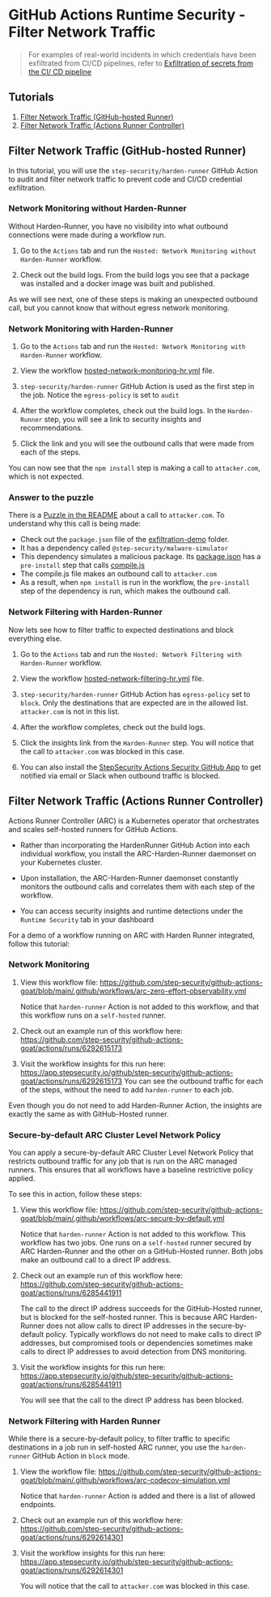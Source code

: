 # GitHub Actions Runtime Security - Filter Network Traffic

> For examples of real-world incidents in which credentials have been exfiltrated from CI/CD pipelines, refer to [Exfiltration of secrets from the CI/ CD pipeline](../Vulnerabilities/ExfiltratingCICDSecrets.md)

## Tutorials

1. [Filter Network Traffic (GitHub-hosted Runner)](#filter-network-traffic-github-hosted-runner)
2. [Filter Network Traffic (Actions Runner Controller)](#filter-network-traffic-actions-runner-controller)

## Filter Network Traffic (GitHub-hosted Runner)

In this tutorial, you will use the `step-security/harden-runner` GitHub Action to audit and filter network traffic to prevent code and CI/CD credential exfiltration.

### Network Monitoring without Harden-Runner

Without Harden-Runner, you have no visibility into what outbound connections were made during a workflow run.

1. Go to the `Actions` tab and run the `Hosted: Network Monitoring without Harden-Runner` workflow.

2. Check out the build logs. From the build logs you see that a package was installed and a docker image was built and published.

As we will see next, one of these steps is making an unexpected outbound call, but you cannot know that without egress network monitoring.

### Network Monitoring with Harden-Runner

1. Go to the `Actions` tab and run the `Hosted: Network Monitoring with Harden-Runner` workflow.

2. View the workflow [hosted-network-monitoring-hr.yml](../../.github/workflows/hosted-network-monitoring-hr.yml) file.

3. `step-security/harden-runner` GitHub Action is used as the first step in the job. Notice the `egress-policy` is set to `audit`

4. After the workflow completes, check out the build logs. In the `Harden-Runner` step, you will see a link to security insights and recommendations.

5. Click the link and you will see the outbound calls that were made from each of the steps.

You can now see that the `npm install` step is making a call to `attacker.com`, which is not expected.

### Answer to the puzzle

There is a [Puzzle in the README](../../README.md#puzzle-time) about a call to `attacker.com`. To understand why this call is being made:

- Check out the `package.json` file of the [exfiltration-demo](../../src/exfiltration-demo/package.json) folder.
- It has a dependency called `@step-security/malware-simulator`
- This dependency simulates a malicious package. Its [package.json](../../src/malware-simulators/exfiltration-simulator/package.json) has a `pre-install` step that calls [compile.js](../../src/malware-simulators/exfiltration-simulator/compile.js)
- The compile.js file makes an outbound call to `attacker.com`
- As a result, when `npm install` is run in the workflow, the `pre-install` step of the dependency is run, which makes the outbound call.

### Network Filtering with Harden-Runner

Now lets see how to filter traffic to expected destinations and block everything else.

1. Go to the `Actions` tab and run the `Hosted: Network Filtering with Harden-Runner` workflow.

2. View the workflow [hosted-network-filtering-hr.yml](../../.github/workflows/hosted-network-filtering-hr.yml) file.

3. `step-security/harden-runner` GitHub Action has `egress-policy` set to `block`. Only the destinations that are expected are in the allowed list. `attacker.com` is not in this list.

4. After the workflow completes, check out the build logs.

5. Click the insights link from the `Harden-Runner` step. You will notice that the call to `attacker.com` was blocked in this case.

6. You can also install the [StepSecurity Actions Security GitHub App](https://github.com/apps/stepsecurity-actions-security) to get notified via email or Slack when outbound traffic is blocked.

## Filter Network Traffic (Actions Runner Controller)

Actions Runner Controller (ARC) is a Kubernetes operator that orchestrates and scales self-hosted runners for GitHub Actions.

- Rather than incorporating the HardenRunner GitHub Action into each individual workflow, you install the ARC-Harden-Runner daemonset on your Kubernetes cluster.

- Upon installation, the ARC-Harden-Runner daemonset constantly monitors the outbound calls and correlates them with each step of the workflow.

- You can access security insights and runtime detections under the `Runtime Security` tab in your dashboard

For a demo of a workflow running on ARC with Harden Runner integrated, follow this tutorial:

### Network Monitoring

1. View this workflow file:
   https://github.com/step-security/github-actions-goat/blob/main/.github/workflows/arc-zero-effort-observability.yml

   Notice that `harden-runner` Action is not added to this workflow, and that this workflow runs on a `self-hosted` runner.

2. Check out an example run of this workflow here:
   https://github.com/step-security/github-actions-goat/actions/runs/6292615173

3. Visit the workflow insights for this run here:
   https://app.stepsecurity.io/github/step-security/github-actions-goat/actions/runs/6292615173
   You can see the outbound traffic for each of the steps, without the need to add `harden-runner` to each job.

Even though you do not need to add Harden-Runner Action, the insights are exactly the same as with GitHub-Hosted runner.

### Secure-by-default ARC Cluster Level Network Policy

You can apply a secure-by-default ARC Cluster Level Network Policy that restricts outbound traffic for any job that is run on the ARC managed runners. This ensures that all workflows have a baseline restrictive policy applied.

To see this in action, follow these steps:

1. View this workflow file:
   https://github.com/step-security/github-actions-goat/blob/main/.github/workflows/arc-secure-by-default.yml

   Notice that `harden-runner` Action is not added to this workflow. This workflow has two jobs. One runs on a `self-hosted` runner secured by ARC Harden-Runner and the other on a GitHub-Hosted runner. Both jobs make an outbound call to a direct IP address.

2. Check out an example run of this workflow here:
   https://github.com/step-security/github-actions-goat/actions/runs/6285441911

   The call to the direct IP address succeeds for the GitHub-Hosted runner, but is blocked for the self-hosted runner.
   This is because ARC Harden-Runner does not allow calls to direct IP addresses in the secure-by-default policy.
   Typically workflows do not need to make calls to direct IP addresses, but compromised tools or dependencies sometimes make calls to direct IP addresses to avoid detection from DNS monitoring.

3. Visit the workflow insights for this run here:
   https://app.stepsecurity.io/github/step-security/github-actions-goat/actions/runs/6285441911

   You will see that the call to the direct IP address has been blocked.

### Network Filtering with Harden Runner

While there is a secure-by-default policy, to filter traffic to specific destinations in a job run in self-hosted ARC runner, you use the `harden-runner` GitHub Action in `block` mode.

1. View the workflow file:
   https://github.com/step-security/github-actions-goat/blob/main/.github/workflows/arc-codecov-simulation.yml

   Notice that `harden-runner` Action is added and there is a list of allowed endpoints.

2. Check out an example run of this workflow here:
   https://github.com/step-security/github-actions-goat/actions/runs/6292614301

3. Visit the workflow insights for this run here:
   https://app.stepsecurity.io/github/step-security/github-actions-goat/actions/runs/6292614301

   You will notice that the call to `attacker.com` was blocked in this case.
